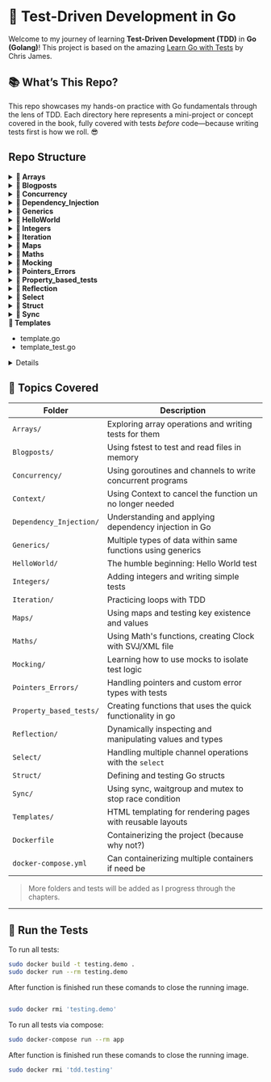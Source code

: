 # 🧪 Test-Driven Development in Go

Welcome to my journey of learning **Test-Driven Development (TDD)** in **Go (Golang)**! This project is based on the amazing [Learn Go with Tests](https://quii.gitbook.io/learn-go-with-tests/) by Chris James.

## 📚 What’s This Repo?

This repo showcases my hands-on practice with Go fundamentals through the lens of TDD. Each directory here represents a mini-project or concept covered in the book, fully covered with tests *before* code—because writing tests first is how we roll. 😎

## Repo Structure 
<details>
  <summary><strong>📁 Arrays</strong></summary>

  - Arrays.go  
  - Arrays_test.go
</details>
<details>
  <summary><strong>📁 Blogposts</strong></summary>

  - blogposts.go  
  - blogposts_test.go
</details>

<details>
  <summary><strong>📁 Concurrency</strong></summary>

  - concurrency.go  
  - concurrency_test.go
</details>

<details>
  <summary><strong>📁 Dependency_Injection</strong></summary>

  - dependency.go  
  - dependency_test.go
</details> 

<details>
  <summary><strong>📁 Generics</strong></summary>

  - generics.go  
  - generics_test.go
</details>

<details>
  <summary><strong>📁 HelloWorld</strong></summary>

  - home.go  
  - home_test.go
</details>

<details>
  <summary><strong>📁 Integers</strong></summary>

  - integer.go  
  - integer_test.go
</details>

<details>
  <summary><strong>📁 Iteration</strong></summary>

  - Iteration.go  
  - Iteration_test.go
</details>

<details>
  <summary><strong>📁 Maps</strong></summary>

  - maps.go  
  - maps_test.go
</details>

<details>
  <summary><strong>📁 Maths</strong></summary>

  <details>
    <summary>📂 Clockace</summary>

    - clock.svg  
    - main.go
  </details>

  - Clock.go  
  - Clock_test.go  
  - Clock_acceptance_test.go
</details>

<details>
  <summary><strong>📁 Mocking</strong></summary>

  - mocking.go  
  - mocking_test.go
</details>

<details>
  <summary><strong>📁 Pointers_Errors</strong></summary>

  - pointer.go  
  - pointer_test.go
</details>

<details>
  <summary><strong>📁 Property_based_tests</strong></summary>

  - Roman_numbers.go  
  - Roman_numbers_test.go.go
</details>

<details>
  <summary><strong>📁 Reflection</strong></summary>

  - reflection.go  
  - reflection_test.go
</details>

<details>
  <summary><strong>📁 Select</strong></summary>

  - select.go  
  - select_test.go
</details>

<details>
  <summary><strong>📁 Struct</strong></summary>

  - struct.go  
  - struct_test.go
</details>

<details>
  <summary><strong>📁 Sync</strong></summary>

  - sync.go  
  - sync_test.go
</details>
  <summary><strong>📁 Templates</strong></summary>

  - template.go  
  - template_test.go
</details>

<details>

  - Dockerfile  
  - go.mod  
  - link.txt  
  - readme.txt  
  - test.go
</details>


## 🚀 Topics Covered

| Folder                   | Description                                                |
|--------------------------|------------------------------------------------------------|
| `Arrays/`                | Exploring array operations and writing tests for them      |
| `Blogposts/`             | Using fstest to test and read files in memory              |
| `Concurrency/`           | Using goroutines and channels to write concurrent programs |
| `Context/`               | Using Context to cancel the function un no longer needed   |
| `Dependency_Injection/`  | Understanding and applying dependency injection in Go      |
| `Generics/`              | Multiple types of data within same functions using generics|
| `HelloWorld/`            | The humble beginning: Hello World test                     |
| `Integers/`              | Adding integers and writing simple tests                   |
| `Iteration/`             | Practicing loops with TDD                                  |
| `Maps/`                  | Using maps and testing key existence and values            |
| `Maths/`                 | Using Math's functions, creating Clock with SVJ/XML file   |
| `Mocking/`               | Learning how to use mocks to isolate test logic            |
| `Pointers_Errors/`       | Handling pointers and custom error types with tests        |
| `Property_based_tests/`  | Creating functions that uses the quick functionality in go |
| `Reflection/`            | Dynamically inspecting and manipulating values and types   |
| `Select/`                | Handling multiple channel operations with the `select`     |
| `Struct/`                | Defining and testing Go structs                            |
| `Sync/`                  | Using sync, waitgroup and mutex to stop race condition     |
| `Templates/`             | HTML templating for rendering pages with reusable layouts  |
| `Dockerfile`             | Containerizing the project (because why not?)              |
| `docker-compose.yml`     | Can containerizing multiple containers if need be          |


> More folders and tests will be added as I progress through the chapters.

---

## 🧪 Run the Tests

To run all tests:

```bash
sudo docker build -t testing.demo .
sudo docker run --rm testing.demo
```
After function is finished run these comands to close the running image.

```bash

sudo docker rmi 'testing.demo'
```
To run all tests via compose:

```bash
sudo docker-compose run --rm app
```
After function is finished run these comands to close the running image.

```bash
sudo docker rmi 'tdd.testing'
```
